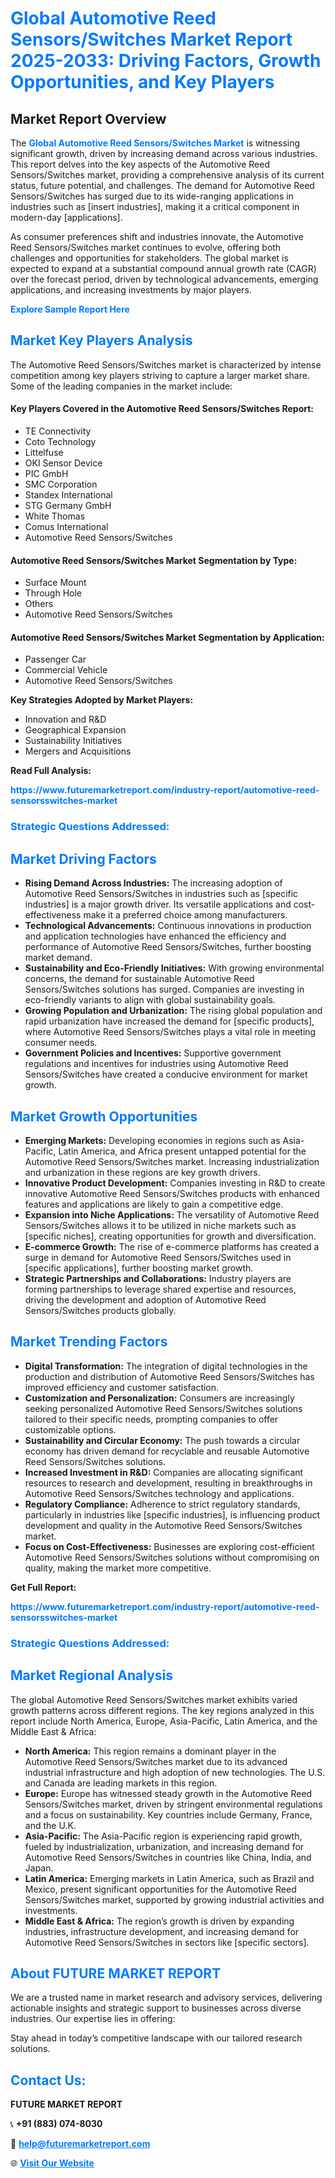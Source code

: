 <h1 style="color: #007BFF;">Global Automotive Reed Sensors/Switches Market Report 2025-2033: Driving Factors, Growth Opportunities, and Key Players</h1>

<section id="overview">
<h2>Market Report Overview</h2>
<p>The <a href="https://www.futuremarketreport.com/industry-report/automotive-reed-sensorsswitches-market" style="color: #007BFF; text-decoration: none;"><strong>Global Automotive Reed Sensors/Switches Market</strong></a> is witnessing significant growth, driven by increasing demand across various industries. This report delves into the key aspects of the Automotive Reed Sensors/Switches market, providing a comprehensive analysis of its current status, future potential, and challenges. The demand for Automotive Reed Sensors/Switches has surged due to its wide-ranging applications in industries such as [insert industries], making it a critical component in modern-day [applications].</p>
<p>As consumer preferences shift and industries innovate, the Automotive Reed Sensors/Switches market continues to evolve, offering both challenges and opportunities for stakeholders. The global market is expected to expand at a substantial compound annual growth rate (CAGR) over the forecast period, driven by technological advancements, emerging applications, and increasing investments by major players.</p>
</section>

<section id="overview">
<p><a href="https://www.futuremarketreport.com/request-sample/reportId=100311" style="color: #007BFF; text-decoration: none;"><strong>Explore Sample Report Here</strong></a></p>
</section>

<section id="key-players">
<h2 style="color: #007BFF;">Market Key Players Analysis</h2>
<p>The Automotive Reed Sensors/Switches market is characterized by intense competition among key players striving to capture a larger market share. Some of the leading companies in the market include:</p>
<h4>Key Players Covered in the Automotive Reed Sensors/Switches Report:</h4>
<ul><li>TE Connectivity</li><li>Coto Technology</li><li>Littelfuse</li><li>OKI Sensor Device</li><li>PIC GmbH</li><li>SMC Corporation</li><li>Standex International</li><li>STG Germany GmbH</li><li>White Thomas</li><li>Comus International</li><li>Automotive Reed Sensors/Switches</li></ul>
<h4>Automotive Reed Sensors/Switches Market Segmentation by Type:</h4>
<ul><li>Surface Mount</li><li>Through Hole</li><li>Others</li><li>Automotive Reed Sensors/Switches</li></ul>

<h4>Automotive Reed Sensors/Switches Market Segmentation by Application:</h4>
<ul><li>Passenger Car</li><li>Commercial Vehicle</li><li>Automotive Reed Sensors/Switches</li></ul>
<p><strong>Key Strategies Adopted by Market Players:</strong></p>
<ul>
<li>Innovation and R&D</li>
<li>Geographical Expansion</li>
<li>Sustainability Initiatives</li>
<li>Mergers and Acquisitions</li>
</ul>
</section>

<section>
<p><strong>Read Full Analysis: </strong></p><a href="https://www.futuremarketreport.com/industry-report/automotive-reed-sensorsswitches-market" style="color: #007BFF; text-decoration: none;"><strong>https://www.futuremarketreport.com/industry-report/automotive-reed-sensorsswitches-market</strong></a>
<h3 style="color: #007BFF;">Strategic Questions Addressed:</h3>
</section>

<section id="driving-factors">
<h2 style="color: #007BFF;">Market Driving Factors</h2>
<ul>
<li><strong>Rising Demand Across Industries:</strong> The increasing adoption of Automotive Reed Sensors/Switches in industries such as [specific industries] is a major growth driver. Its versatile applications and cost-effectiveness make it a preferred choice among manufacturers.</li>
<li><strong>Technological Advancements:</strong> Continuous innovations in production and application technologies have enhanced the efficiency and performance of Automotive Reed Sensors/Switches, further boosting market demand.</li>
<li><strong>Sustainability and Eco-Friendly Initiatives:</strong> With growing environmental concerns, the demand for sustainable Automotive Reed Sensors/Switches solutions has surged. Companies are investing in eco-friendly variants to align with global sustainability goals.</li>
<li><strong>Growing Population and Urbanization:</strong> The rising global population and rapid urbanization have increased the demand for [specific products], where Automotive Reed Sensors/Switches plays a vital role in meeting consumer needs.</li>
<li><strong>Government Policies and Incentives:</strong> Supportive government regulations and incentives for industries using Automotive Reed Sensors/Switches have created a conducive environment for market growth.</li>
</ul>
</section>

<section id="growth-opportunities">
<h2 style="color: #007BFF;">Market Growth Opportunities</h2>
<ul>
<li><strong>Emerging Markets:</strong> Developing economies in regions such as Asia-Pacific, Latin America, and Africa present untapped potential for the Automotive Reed Sensors/Switches market. Increasing industrialization and urbanization in these regions are key growth drivers.</li>
<li><strong>Innovative Product Development:</strong> Companies investing in R&D to create innovative Automotive Reed Sensors/Switches products with enhanced features and applications are likely to gain a competitive edge.</li>
<li><strong>Expansion into Niche Applications:</strong> The versatility of Automotive Reed Sensors/Switches allows it to be utilized in niche markets such as [specific niches], creating opportunities for growth and diversification.</li>
<li><strong>E-commerce Growth:</strong> The rise of e-commerce platforms has created a surge in demand for Automotive Reed Sensors/Switches used in [specific applications], further boosting market growth.</li>
<li><strong>Strategic Partnerships and Collaborations:</strong> Industry players are forming partnerships to leverage shared expertise and resources, driving the development and adoption of Automotive Reed Sensors/Switches products globally.</li>
</ul>
</section>

<section id="trending-factors">
<h2 style="color: #007BFF;">Market Trending Factors</h2>
<ul>
<li><strong>Digital Transformation:</strong> The integration of digital technologies in the production and distribution of Automotive Reed Sensors/Switches has improved efficiency and customer satisfaction.</li>
<li><strong>Customization and Personalization:</strong> Consumers are increasingly seeking personalized Automotive Reed Sensors/Switches solutions tailored to their specific needs, prompting companies to offer customizable options.</li>
<li><strong>Sustainability and Circular Economy:</strong> The push towards a circular economy has driven demand for recyclable and reusable Automotive Reed Sensors/Switches solutions.</li>
<li><strong>Increased Investment in R&D:</strong> Companies are allocating significant resources to research and development, resulting in breakthroughs in Automotive Reed Sensors/Switches technology and applications.</li>
<li><strong>Regulatory Compliance:</strong> Adherence to strict regulatory standards, particularly in industries like [specific industries], is influencing product development and quality in the Automotive Reed Sensors/Switches market.</li>
<li><strong>Focus on Cost-Effectiveness:</strong> Businesses are exploring cost-efficient Automotive Reed Sensors/Switches solutions without compromising on quality, making the market more competitive.</li>
</ul>
</section>

<section>
<p><strong>Get Full Report: </strong></p><a href="https://www.futuremarketreport.com/industry-report/automotive-reed-sensorsswitches-market" style="color: #007BFF; text-decoration: none;"><strong>https://www.futuremarketreport.com/industry-report/automotive-reed-sensorsswitches-market</strong></a>
<h3 style="color: #007BFF;">Strategic Questions Addressed:</h3>
</section>


<section id="regional-analysis">
<h2 style="color: #007BFF;">Market Regional Analysis</h2>
<p>The global Automotive Reed Sensors/Switches market exhibits varied growth patterns across different regions. The key regions analyzed in this report include North America, Europe, Asia-Pacific, Latin America, and the Middle East & Africa:</p>
<ul>
<li><strong>North America:</strong> This region remains a dominant player in the Automotive Reed Sensors/Switches market due to its advanced industrial infrastructure and high adoption of new technologies. The U.S. and Canada are leading markets in this region.</li>
<li><strong>Europe:</strong> Europe has witnessed steady growth in the Automotive Reed Sensors/Switches market, driven by stringent environmental regulations and a focus on sustainability. Key countries include Germany, France, and the U.K.</li>
<li><strong>Asia-Pacific:</strong> The Asia-Pacific region is experiencing rapid growth, fueled by industrialization, urbanization, and increasing demand for Automotive Reed Sensors/Switches in countries like China, India, and Japan.</li>
<li><strong>Latin America:</strong> Emerging markets in Latin America, such as Brazil and Mexico, present significant opportunities for the Automotive Reed Sensors/Switches market, supported by growing industrial activities and investments.</li>
<li><strong>Middle East & Africa:</strong> The region’s growth is driven by expanding industries, infrastructure development, and increasing demand for Automotive Reed Sensors/Switches in sectors like [specific sectors].</li>
</ul>
</section>

<footer>
<h2 style="color: #007BFF;">About FUTURE MARKET REPORT</h2>
<p>We are a trusted name in market research and advisory services, delivering actionable insights and strategic support to businesses across diverse industries. Our expertise lies in offering:</p>

<p>Stay ahead in today’s competitive landscape with our tailored research solutions.</p>

<h2 style="color: #007BFF;">Contact Us:</h2>
<p><strong>FUTURE MARKET REPORT</strong></p>
<p>📞 <strong>+91 (883) 074-8030</strong></p>
<p>📧 <strong><a href="mailto:help@futuremarketreport.com" style="color: #007BFF;">help@futuremarketreport.com</a></strong></p>
<p>🌐 <strong><a href="https://www.futuremarketreport.com/" style="color: #007BFF;">Visit Our Website</a></strong></p>
</footer>